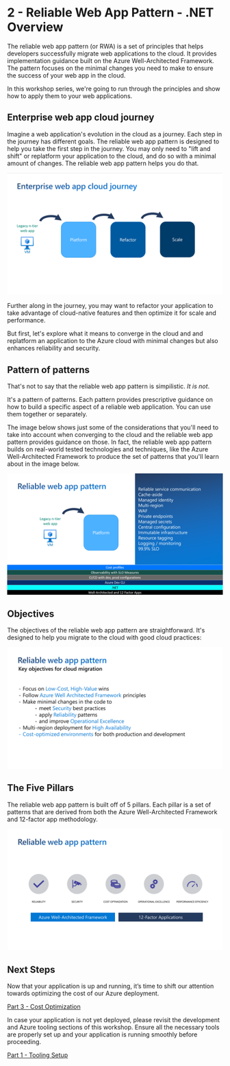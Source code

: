 # 2 - Reliable Web App Pattern - .NET Overview

The reliable web app pattern (or RWA) is a set of principles that helps developers successfully migrate web applications to the cloud. It provides implementation guidance built on the Azure Well-Architected Framework. The pattern focuses on the minimal changes you need to make to ensure the success of your web app in the cloud.

In this workshop series, we're going to run through the principles and show how to apply them to your web applications.

## Enterprise web app cloud journey

Imagine a web application's evolution in the cloud as a journey. Each step in the journey has different goals. The reliable web app pattern is designed to help you take the first step in the journey. You may only need to "lift and shift" or replatform your application to the cloud, and do so with a minimal amount of changes. The reliable web app pattern helps you do that.

![Enterprise web app cloud journey](../images/2-RWA%20Overview/enterprise-web-app-cloud-journey.png)

Further along in the journey, you may want to refactor your application to take advantage of cloud-native features and then optimize it for scale and performance.

But first, let's explore what it means to converge in the cloud and and replatform an application to the Azure cloud with minimal changes but also enhances reliability and security.

## Pattern of patterns

That's not to say that the reliable web app pattern is simpilistic. _It is not_. 

It's a pattern of patterns. Each pattern provides prescriptive guidance on how to build a specific aspect of a reliable web application. You can use them together or separately.

The image below shows just some of the considerations that you'll need to take into account when converging to the cloud and the reliable web app pattern provides guidance on those. In fact, the reliable web app pattern builds on real-world tested technologies and techniques, like the Azure Well-Architected Framework to produce the set of patterns that you'll learn about in the image below.

![Pattern of patterns](../images/2-RWA%20Overview/pattern-of-patterns.png)

## Objectives

The objectives of the reliable web app pattern are straightforward. It's designed to help you migrate to the cloud with good cloud practices:

![Objectives](../images/2-RWA%20Overview/objectives.png)

## The Five Pillars

The reliable web app pattern is built off of 5 pillars. Each pillar is a set of patterns that are derived from both the Azure Well-Architected Framework and 12-factor app methodology.

![The Five Pillars](../images/2-RWA%20Overview/the-five-pillars.png)

## Next Steps

Now that your application is up and running, it’s time to shift our attention towards optimizing the cost of our Azure deployment.

[Part 3 - Cost Optimization](../3%20-%20Cost%20Optimization/README.md)

In case your application is not yet deployed, please revisit the development and Azure tooling sections of this workshop. Ensure all the necessary tools are properly set up and your application is running smoothly before proceeding.

[Part 1 - Tooling Setup](../Part%201%20-%20Tooling/README.md)


